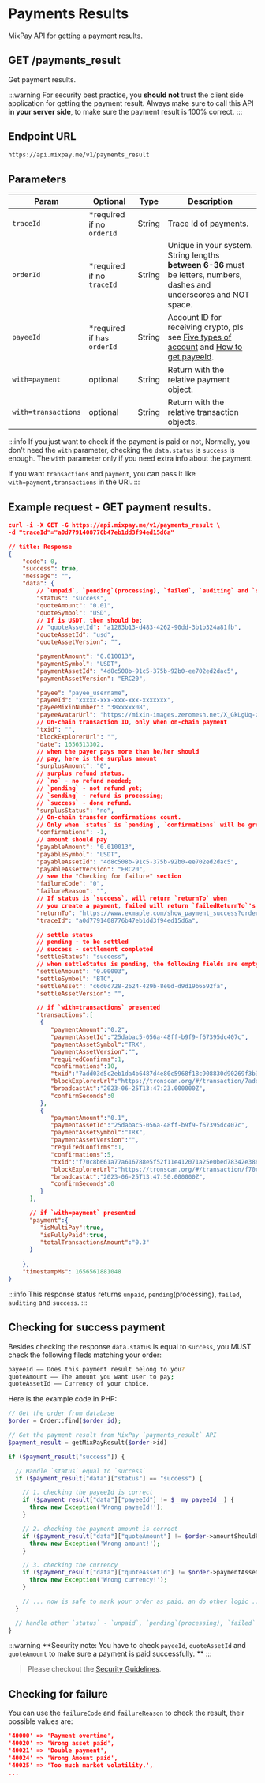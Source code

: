 # Payments Results

MixPay API for getting a payment results.

## GET /payments_result

Get payment results.

:::warning
For security best practice, you **should not** trust the client side application for getting the payment result. Always make sure to call this API **in your server side**, to make sure the payment result is 100% correct.
:::


## Endpoint URL

```bash
https://api.mixpay.me/v1/payments_result
```

## Parameters

|  Param | Optional | Type | Description |
| --- | --- | --- | --- |
| `traceId` | <span class="required">*required</span> if no `orderId` | String | Trace Id of payments. |
| `orderId` | <span class="required">*required</span> if no `traceId` | String | Unique in your system. String lengths **between 6-36** must be letters, numbers, dashes and underscores and NOT space. |
| `payeeId` | <span class="required">*required</span> if has `orderId` | String | Account ID for receiving crypto, pls see [Five types of account](/guides/getting-started#account) and [How to get payeeId](/guides/getting-started#payee-id). |
| `with=payment` | optional | String | Return with the relative payment object. |
| `with=transactions` | optional | String | Return with the relative transaction objects.  |

:::info
If you just want to check if the payment is paid or not, Normally, you don't need the `with` parameter, checking the `data.status` is `success` is enough. The `with` parameter only if you need extra info about the payment. 

If you want `transactions` and `payment`, you can pass it like `with=payment,transactions` in the URI.
:::

## Example request - GET payment results.

```json
curl -i -X GET -G https://api.mixpay.me/v1/payments_result \
-d "traceId"="a0d7791408776b47eb1dd3f94ed15d6a"
```

```json
// title: Response
{
    "code": 0,
    "success": true,
    "message": "",
    "data": {
        // `unpaid`, `pending`(processing), `failed`, `auditing` and `success`
        "status": "success",
        "quoteAmount": "0.01",
        "quoteSymbol": "USD",
        // If is USDT, then should be:
        // "quoteAssetId": "a1283b13-d483-4262-90dd-3b1b324a81fb",
        "quoteAssetId": "usd",
        "quoteAssetVersion": "",

        "paymentAmount": "0.010013",
        "paymentSymbol": "USDT",
        "paymentAssetId": "4d8c508b-91c5-375b-92b0-ee702ed2dac5",
        "paymentAssetVersion": "ERC20",

        "payee": "payee_username",
        "payeeId": "xxxxx-xxx-xxx-xxx-xxxxxxx",
        "payeeMixinNumber": "38xxxxx08",
        "payeeAvatarUrl": "https://mixin-images.zeromesh.net/X_GkLgUq-z7ktU_u5maX99sJKWxxxxxx170k1XcSryAsinVwtPgCRwKRu3nkjHWSEOaKco1G4yDX2E=s256",
        // On-chain transaction ID, only when on-chain payment
        "txid": "",
        "blockExplorerUrl": "",
        "date": 1656513302,
        // when the payer pays more than he/her should 
        // pay, here is the surplus amount
        "surplusAmount": "0",
        // surplus refund status.
        // `no` - no refund needed;
        // `pending` - not refund yet;
        // `sending` - refund is processing;
        // `success` - done refund.
        "surplusStatus": "no",
        // On-chain transfer confirmations count. 
        // Only when `status` is `pending`, `confirmations` will be greater than -1.
        "confirmations": -1,
        // amount should pay
        "payableAmount": "0.010013",
        "payableSymbol": "USDT",
        "payableAssetId": "4d8c508b-91c5-375b-92b0-ee702ed2dac5",
        "payableAssetVersion": "ERC20",
        // see the "Checking for failure" section
        "failureCode": "0",
        "failureReason": "",
        // If status is `success`, will return `returnTo` when 
        // you create a payment, failed will return `failedReturnTo`'s value.
        "returnTo": "https://www.exmaple.com/show_payment_success?order_id=xxxxx",
        "traceId": "a0d7791408776b47eb1dd3f94ed15d6a",

        // settle status
        // pending - to be settled
        // success - settlement completed
        "settleStatus": "success",
        // when settleStatus is pending, the following fields are empty characters.
        "settleAmount": "0.00003",
        "settleSymbol": "BTC",
        "settleAsset": "c6d0c728-2624-429b-8e0d-d9d19b6592fa",
        "settleAssetVersion": "",

        // if `with=transactions` presented
        "transactions":[
         {
            "paymentAmount":"0.2",
            "paymentAssetId":"25dabac5-056a-48ff-b9f9-f67395dc407c",
            "paymentAssetSymbol":"TRX",
            "paymentAssetVersion":"",
            "requiredConfirms":1,
            "confirmations":10,
            "txid":"7add03d5c2eb1da4b6487d4e80c5968f18c908830d90269f3b35eef72f5ade17",
            "blockExplorerUrl":"https://tronscan.org/#/transaction/7add03d5c2eb1da4b6487d4e80c5968f18c908830d90269f3b35eef72f5ade17",
            "broadcastAt":"2023-06-25T13:47:23.000000Z",
            "confirmSeconds":0
         },
         {
            "paymentAmount":"0.1",
            "paymentAssetId":"25dabac5-056a-48ff-b9f9-f67395dc407c",
            "paymentAssetSymbol":"TRX",
            "paymentAssetVersion":"",
            "requiredConfirms":1,
            "confirmations":5,
            "txid":"f70c8b661a77a616788e5f52f11e412071a25e0bed78342e38825851f5c34f47",
            "blockExplorerUrl":"https://tronscan.org/#/transaction/f70c8b661a77a616788e5f52f11e412071a25e0bed78342e38825851f5c34f47",
            "broadcastAt":"2023-06-25T13:47:50.000000Z",
            "confirmSeconds":0
         }
      ],

      // if `with=payment` presented
      "payment":{
         "isMultiPay":true,
         "isFullyPaid":true,
         "totalTransactionsAmount":"0.3"
      }
        
    },
    "timestampMs": 1656561881048
}
```

:::info
This response status returns `unpaid`, `pending`(processing), `failed`, `auditing` and `success`.
:::

## Checking for success payment

Besides checking the response `data.status` is equal to `success`, you MUST check the following fileds matching your order:

```bash
payeeId —— Does this payment result belong to you?
quoteAmount —— The amount you want user to pay;
quoteAssetId —— Currency of your choice.
```

Here is the example code in PHP:

```php
// Get the order from database
$order = Order::find($order_id);

// Get the payment result from MixPay `payments_result` API
$payment_result = getMixPayResult($order->id)

if ($payment_result["success"]) {

  // Handle `status` equal to `success`
  if ($payment_result["data"]["status"] == "success") {

    // 1. checking the payeeId is correct
    if ($payment_result["data"]["payeeId"] != $__my_payeeId__) {
      throw new Exception('Wrong payeeId!');
    }

    // 2. checking the payment amount is correct
    if ($payment_result["data"]["quoteAmount"] != $order->amountShouldPay) {
      throw new Exception('Wrong amount!');
    }

    // 3. checking the currency
    if ($payment_result["data"]["quoteAssetId"] != $order->paymentAssetId) {
      throw new Exception('Wrong currency!');
    }

    // ... now is safe to mark your order as paid, an do other logic ...
  }

  // handle other `status` - `unpaid`, `pending`(processing), `failed`
}
```

:::warning
**Security note: You have to check `payeeId`, `quoteAssetId` and `quoteAmount` to make sure a payment is paid successfully. **
:::


> Please checkout the [Security Guidelines](/guides/security-guidelines).

## Checking for failure

You can use the `failureCode` and `failureReason` to check the result, their possible values are:

```json
'40000' => 'Payment overtime',
'40020' => 'Wrong asset paid',
'40021' => 'Double payment',
'40024' => 'Wrong Amount paid',
'40025' => 'Too much market volatility.',
...
```
